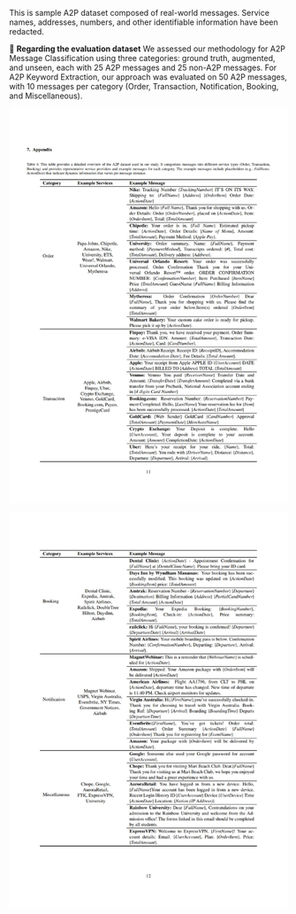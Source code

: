 This is sample A2P dataset composed of real-world messages.
Service names, addresses, numbers, and other identifiable information have been redacted.

📄 **Regarding the evaluation dataset**
We assessed our methodology for A2P Message Classification using three categories: ground truth, augmented, and unseen, each with 25 A2P messages and 25 non-A2P messages. For A2P Keyword Extraction, our approach was evaluated on 50 A2P messages, with 10 messages per category (Order, Transaction, Notification, Booking, and Miscellaneous).

![ex_Dataset Description Table 1](./img/tbl-dataset-1.jpg)


![ex_Dataset Description Table 2](./img/tbl-dataset-2.jpg)
